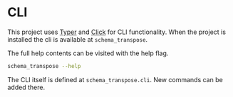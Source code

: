 # CLI

This project uses [Typer](https://typer.tiangolo.com/) and [Click](https://click.palletsprojects.com/) for CLI functionality. When the project is installed the cli is available at `schema_transpose`.

The full help contents can be visited with the help flag.

```bash
schema_transpose --help
```

The CLI itself is defined at `schema_transpose.cli`. New commands can be added there.
